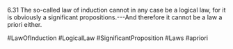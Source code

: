 6.31 The so-called law of induction cannot in any case be a logical law, for it is obviously a significant propositions.---And therefore it cannot be a law a priori either.

#LawOfInduction #LogicalLaw #SignificantProposition #Laws #apriori 